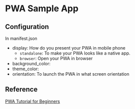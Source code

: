 # PWA Sample App

## Configuration

In manifest.json

-   display: How do you present your PWA in mobile phone
    -   `standalone`: To make your PWA looks like a native app.
    -   `browser`: Open your PWA in browser
-   background_color:
-   theme_color:
-   orientation: To launch the PWA in what screen orientation

## Reference

[PWA Tutorial for Beginners](https://www.youtube.com/playlist?list=PL4cUxeGkcC9gTxqJBcDmoi5Q2pzDusSL7)
